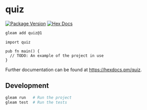 # quiz

[![Package Version](https://img.shields.io/hexpm/v/quiz)](https://hex.pm/packages/quiz)
[![Hex Docs](https://img.shields.io/badge/hex-docs-ffaff3)](https://hexdocs.pm/quiz/)

```sh
gleam add quiz@1
```
```gleam
import quiz

pub fn main() {
  // TODO: An example of the project in use
}
```

Further documentation can be found at <https://hexdocs.pm/quiz>.

## Development

```sh
gleam run   # Run the project
gleam test  # Run the tests
```
